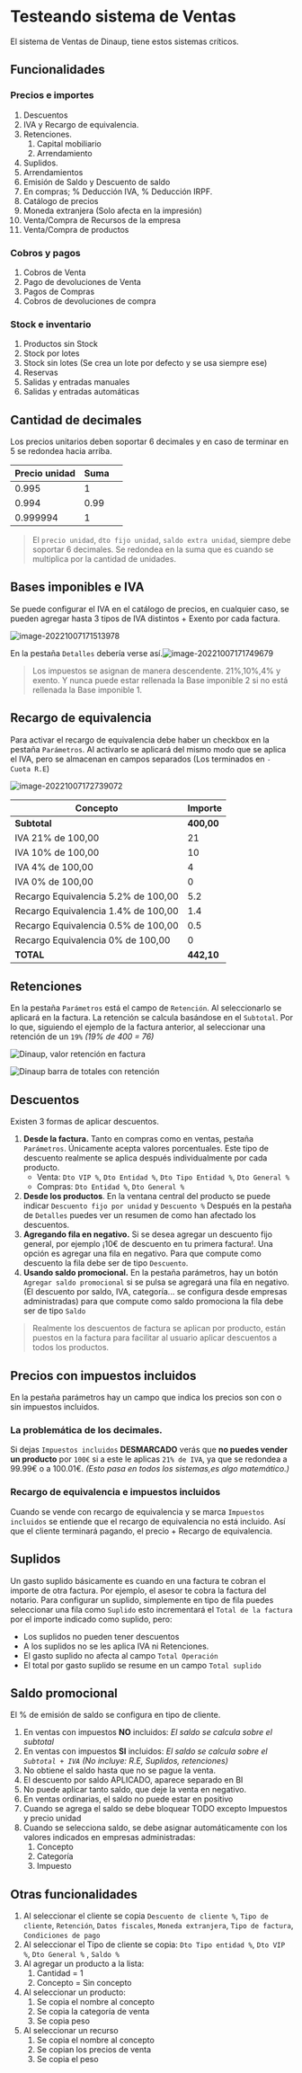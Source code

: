  # Testeando sistema de Ventas

El sistema de Ventas de Dinaup, tiene estos sistemas críticos.




## Funcionalidades

### Precios e importes

1. Descuentos
2. IVA y Recargo de equivalencia.
3. Retenciones.
   1. Capital mobiliario
   2. Arrendamiento
4. Suplidos.
5. Arrendamientos
6. Emisión de Saldo y Descuento de saldo
7. En compras; % Deducción IVA, % Deducción IRPF.
8. Catálogo de precios
9. Moneda extranjera (Solo afecta en la impresión)
10. Venta/Compra de Recursos de la empresa
11. Venta/Compra de productos

### Cobros y pagos

1. Cobros de Venta
2. Pago de devoluciones de Venta
3. Pagos de Compras
4. Cobros de devoluciones de compra

### Stock e inventario

1. Productos sin Stock
2. Stock por lotes 
3. Stock sin lotes (Se crea un lote por defecto y se usa siempre ese)
4. Reservas
5. Salidas y entradas manuales
6. Salidas y entradas automáticas






## Cantidad de decimales

Los precios unitarios deben soportar 6 decimales y en caso de terminar en 5 se redondea hacia arriba.

| Precio unidad | Suma |      |
| ------------- | ---- | ---- |
| 0.995         | 1    |      |
| 0.994         | 0.99 |      |
| 0.999994      | 1    |      |

> El `precio unidad`,  `dto fijo unidad`, `saldo extra unidad`,   siempre debe soportar 6 decimales.  Se redondea en la suma que es cuando se multiplica por la cantidad de unidades.



## Bases imponibles e IVA 

Se puede configurar el IVA en el catálogo de precios, en cualquier caso, se pueden agregar hasta 3 tipos de IVA distintos + Exento por cada factura.

![image-20221007171513978](https://dinaup.dinaupfs.com/cdn/link/articulos/image-20221007171513978.png)

 En la pestaña `Detalles` debería verse así.![image-20221007171749679](https://dinaup.dinaupfs.com/cdn/link/articulos/image-20221007171749679.png)

> Los impuestos se asignan de manera descendente. 21%,10%,4% y exento.   Y nunca puede estar rellenada la Base imponible 2 si no está rellenada la Base imponible 1.





## Recargo de equivalencia

Para activar el recargo de equivalencia debe haber un checkbox en la pestaña `Parámetros`. Al activarlo se aplicará del mismo modo que se aplica el IVA, pero se almacenan en campos separados (Los terminados en `- Cuota R.E`)

![image-20221007172739072](https://dinaup.dinaupfs.com/cdn/link/articulos/image-20221007172739072.png)

| Concepto                            | Importe    |
| ----------------------------------- | ---------- |
| **Subtotal**                        | **400,00** |
| IVA 21% de 100,00                   | 21         |
| IVA 10% de 100,00                   | 10         |
| IVA 4% de 100,00                    | 4          |
| IVA 0% de 100,00                    | 0          |
| Recargo Equivalencia 5.2% de 100,00 | 5.2        |
| Recargo Equivalencia 1.4% de 100,00 | 1.4        |
| Recargo Equivalencia 0.5% de 100,00 | 0.5        |
| Recargo Equivalencia 0% de 100,00   | 0          |
| **TOTAL**                           | **442,10** |

## Retenciones

En la pestaña `Parámetros` está el campo de `Retención`.  Al seleccionarlo se aplicará en la factura. La retención se calcula basándose en el `Subtotal`.  Por lo que, siguiendo el ejemplo de la factura anterior, al seleccionar una retención de un  `19%`  *(19% de 400 = 76)*

![Dinaup, valor retención en factura](https://dinaup.dinaupfs.com/cdn/link/articulos/image-20221007173611378.png)

![Dinaup barra de totales con retención](https://dinaup.dinaupfs.com/cdn/link/articulos/image-20221007173636104.png)





## Descuentos 

Existen 3 formas de aplicar descuentos.

1. **Desde la factura.** 
   Tanto en compras como en ventas, pestaña `Parámetros`. 
   Únicamente acepta valores porcentuales. Este tipo de descuento realmente se aplica después individualmente por cada producto.
   - Venta: `Dto VIP %`,  `Dto Entidad %`, `Dto Tipo Entidad %`, `Dto General %`
   - Compras:    `Dto Entidad %`, `Dto General %`
2. **Desde los productos**. 
   En la ventana central del producto se puede indicar `Descuento fijo por unidad` y `Descuento %`
   Después en la pestaña de `Detalles` puedes ver un resumen de como han afectado los descuentos.
3. **Agregando fila en negativo.** 
   Si se desea agregar un descuento fijo general, por ejemplo ¡10€ de descuento en tu primera factura!.
   Una opción es agregar una fila en negativo. Para que compute como descuento la fila debe ser de tipo `Descuento`.
4. **Usando saldo promocional.**
   En la pestaña parámetros, hay un botón `Agregar saldo promocional` si se pulsa se agregará una fila en negativo. (El descuento por saldo, IVA, categoría... se configura desde empresas administradas) para que  compute como saldo promociona la fila debe ser de tipo `Saldo`

> Realmente los descuentos de factura se aplican por producto, están puestos en la factura para facilitar al usuario aplicar descuentos a todos los productos.





## Precios con impuestos incluidos

En la pestaña parámetros hay un campo que indica los precios son con o sin impuestos incluidos.

### La problemática de los decimales.

Si dejas `Impuestos incluidos` **DESMARCADO** verás que **no puedes vender un producto** por `100€` si a este le aplicas `21% de IVA`, ya que se redondea a 99.99€ o a 100.01€. *(Esto pasa en todos los sistemas,es algo matemático.)*



### Recargo de equivalencia e impuestos incluidos

Cuando se vende con recargo de equivalencia y se marca  `Impuestos incluidos` se entiende que el recargo de equivalencia no está incluido. Así que el cliente terminará pagando, el precio + Recargo de equivalencia.

## Suplidos 

Un gasto suplido básicamente es cuando en una factura te cobran el importe de otra factura. Por ejemplo, el asesor te cobra la factura del notario.
Para configurar un suplido, simplemente en tipo de fila puedes seleccionar una fila como  `Suplido` esto incrementará el `Total de la factura` por el importe indicado como suplido, pero:

- Los suplidos no pueden tener descuentos
- A los suplidos no se les aplica IVA ni Retenciones.
- El gasto suplido no afecta al campo `Total Operación`
- El total por gasto suplido se resume en un campo `Total suplido`

## Saldo promocional 

El % de emisión de saldo se configura en tipo de cliente.  

1. En ventas con impuestos **NO** incluidos: *El saldo se calcula sobre el subtotal*
2. En ventas con impuestos **SI** incluidos: *El saldo se calcula sobre el  ` Subtotal + IVA`    (No incluye: R.E, Suplidos, retenciones)*
3. No obtiene el saldo hasta que no se pague la venta.
4. El descuento por saldo APLICADO, aparece separado en BI
5. No puede aplicar tanto saldo, que deje la venta en negativo.
6. En ventas ordinarias, el saldo no puede estar en positivo
7. Cuando se agrega el saldo se debe bloquear TODO excepto Impuestos y precio unidad
8. Cuando se selecciona saldo, se debe asignar automáticamente con los valores indicados en empresas administradas: 
   1. Concepto
   2. Categoría
   3. Impuesto 



## Otras funcionalidades 

1. Al seleccionar el cliente se copia `Descuento de cliente %`, `Tipo de cliente`,  `Retención`,  `Datos fiscales`, `Moneda extranjera`, `Tipo de factura`, `Condiciones de pago`
2. Al seleccionar el Tipo de cliente se copia: `Dto Tipo entidad %`, `Dto VIP %`, `Dto General %` , `Saldo %`
3. Al agregar un producto a la lista:  
   1. Cantidad = 1
   2. Concepto = Sin concepto
4. Al seleccionar un producto:
   1. Se copia el nombre al concepto
   2. Se copia la categoría de venta
   3. Se copia peso
5. Al seleccionar un recurso
   1. Se copia el nombre al concepto
   2. Se copian los precios de venta
   3. Se copia el peso
